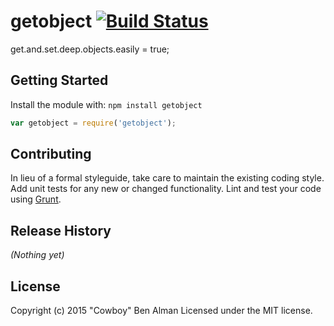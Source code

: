 # getobject [![Build Status](https://secure.travis-ci.org/cowboy/node-getobject.png?branch=master)](http://travis-ci.org/cowboy/node-getobject)

get.and.set.deep.objects.easily = true;

## Getting Started
Install the module with: `npm install getobject`

```javascript
var getobject = require('getobject');
```

## Contributing
In lieu of a formal styleguide, take care to maintain the existing coding style. Add unit tests for any new or changed functionality. Lint and test your code using [Grunt](http://gruntjs.com/).

## Release History
_(Nothing yet)_

## License
Copyright (c) 2015 "Cowboy" Ben Alman
Licensed under the MIT license.